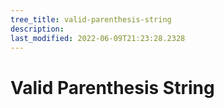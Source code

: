 ```yaml
---
tree_title: valid-parenthesis-string
description: 
last_modified: 2022-06-09T21:23:28.2328
---
```


# Valid Parenthesis String

